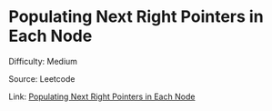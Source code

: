 # Populating Next Right Pointers in Each Node
Difficulty: Medium

Source: Leetcode

Link: [Populating Next Right Pointers in Each Node](https://leetcode.com/problems/populating-next-right-pointers-in-each-node/description/)
